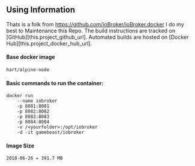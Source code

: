 ## Using Information
Thats is a folk from https://github.com/ioBroker/ioBroker.docker
I do my best to  Maintenance this Repo.
The build instructions are tracked on [GitHub][this.project_github_url].
Automated builds are hosted on [Docker Hub][this.project_docker_hub_url].

#### Base docker image

    hart/alpine-node

#### Basic commands to run the container:

    docker run 
        --name iobroker 
        -p 8081:8081 
        -p 8082:8082 
        -p 8083:8083 
        -p 8084:8084  
        -v /<yourfolder>:/opt/iobroker
        -d -it gamebeast/iobroker

#### Image Size
    2018-06-26 = 391.7 MB
